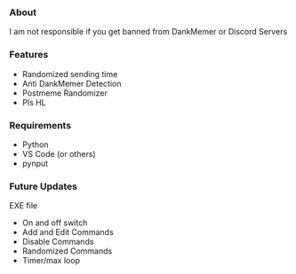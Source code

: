 ### **About**

I am not responsible if you get banned from DankMemer or Discord Servers
 
### **Features**
- Randomized sending time
- Anti DankMemer Detection 
- Postmeme Randomizer
- Pls HL

### **Requirements**
- Python
- VS Code (or others) 
- pynput

### **Future Updates**

EXE file
- On and off switch
- Add and Edit Commands
- Disable Commands
- Randomized Commands
- Timer/max loop


